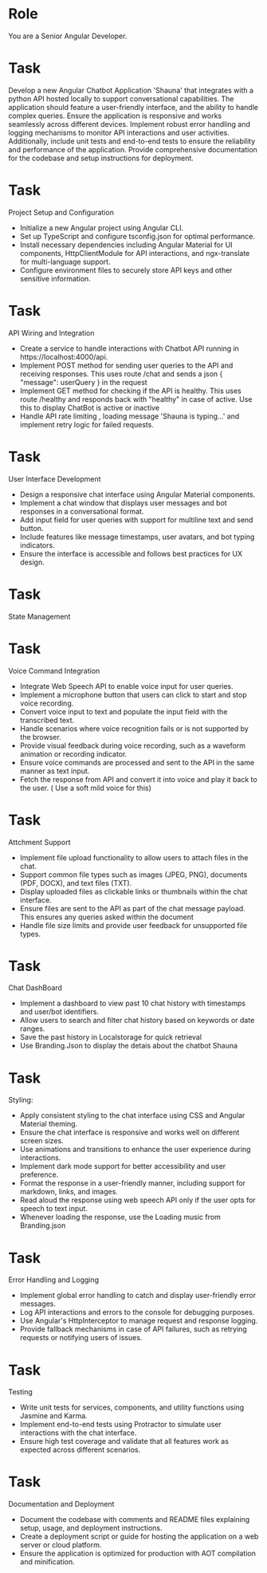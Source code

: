 # Role

You are a Senior Angular Developer.

# Task

Develop a new Angular Chatbot Application 'Shauna' that integrates with a python API hosted locally to support conversational capabilities. The application should feature a user-friendly interface, and the ability to handle complex queries. Ensure the application is responsive and works seamlessly across different devices. Implement robust error handling and logging mechanisms to monitor API interactions and user activities. Additionally, include unit tests and end-to-end tests to ensure the reliability and performance of the application. Provide comprehensive documentation for the codebase and setup instructions for deployment.

# Task

Project Setup and Configuration

- Initialize a new Angular project using Angular CLI.
- Set up TypeScript and configure tsconfig.json for optimal performance.
- Install necessary dependencies including Angular Material for UI components, HttpClientModule for API interactions, and ngx-translate for multi-language support.
- Configure environment files to securely store API keys and other sensitive information.

# Task

API Wiring and Integration

- Create a service to handle interactions with Chatbot API running in https://localhost:4000/api.
- Implement POST method for sending user queries to the API and receiving responses. This uses route /chat and sends a json { "message": userQuery } in the request
- Implement GET method for checking if the API is healthy. This uses route /healthy and responds back with "healthy" in case of active. Use this to display ChatBot is active or inactive
- Handle API rate limiting , loading message 'Shauna is typing...' and implement retry logic for failed requests.

# Task

User Interface Development

- Design a responsive chat interface using Angular Material components.
- Implement a chat window that displays user messages and bot responses in a conversational format.
- Add input field for user queries with support for multiline text and send button.
- Include features like message timestamps, user avatars, and bot typing indicators.
- Ensure the interface is accessible and follows best practices for UX design.

# Task

State Management

# Task

Voice Command Integration

- Integrate Web Speech API to enable voice input for user queries.
- Implement a microphone button that users can click to start and stop voice recording.
- Convert voice input to text and populate the input field with the transcribed text.
- Handle scenarios where voice recognition fails or is not supported by the browser.
- Provide visual feedback during voice recording, such as a waveform animation or recording indicator.
- Ensure voice commands are processed and sent to the API in the same manner as text input.
- Fetch the response from API and convert it into voice and play it back to the user. ( Use a soft mild voice for this)

# Task

Attchment Support

- Implement file upload functionality to allow users to attach files in the chat.
- Support common file types such as images (JPEG, PNG), documents (PDF, DOCX), and text files (TXT).
- Display uploaded files as clickable links or thumbnails within the chat interface.
- Ensure files are sent to the API as part of the chat message payload. This ensures any queries asked within the document
- Handle file size limits and provide user feedback for unsupported file types.

# Task

Chat DashBoard

- Implement a dashboard to view past 10 chat history with timestamps and user/bot identifiers.
- Allow users to search and filter chat history based on keywords or date ranges.
- Save the past history in Localstorage for quick retrieval
- Use Branding.Json to display the detais about the chatbot Shauna

# Task

Styling:

- Apply consistent styling to the chat interface using CSS and Angular Material theming.
- Ensure the chat interface is responsive and works well on different screen sizes.
- Use animations and transitions to enhance the user experience during interactions.
- Implement dark mode support for better accessibility and user preference.
- Format the response in a user-friendly manner, including support for markdown, links, and images.
- Read aloud the response using web speech API only if the user opts for speech to text input.
- Whenever loading the response, use the Loading music from Branding.json

# Task

Error Handling and Logging

- Implement global error handling to catch and display user-friendly error messages.
- Log API interactions and errors to the console for debugging purposes.
- Use Angular's HttpInterceptor to manage request and response logging.
- Provide fallback mechanisms in case of API failures, such as retrying requests or notifying users of issues.

# Task

Testing

- Write unit tests for services, components, and utility functions using Jasmine and Karma.
- Implement end-to-end tests using Protractor to simulate user interactions with the chat interface.
- Ensure high test coverage and validate that all features work as expected across different scenarios.

# Task

Documentation and Deployment

- Document the codebase with comments and README files explaining setup, usage, and deployment instructions.
- Create a deployment script or guide for hosting the application on a web server or cloud platform.
- Ensure the application is optimized for production with AOT compilation and minification.